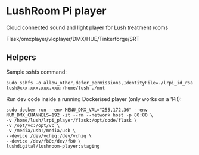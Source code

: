 # LushRoom Pi player
Cloud connected sound and light player for Lush treatment rooms

Flask/omxplayer/vlcplayer/DMX/HUE/Tinkerforge/SRT

## Helpers

Sample sshfs command:

```
sudo sshfs -o allow_other,defer_permissions,IdentityFile=./lrpi_id_rsa lush@xxx.xxx.xxx.xxx:/home/lush ./mnt
```

Run dev code inside a running Dockerised player (only works on a 'Pi!):

```
sudo docker run --env MENU_DMX_VAL="255,172,36" --env NUM_DMX_CHANNELS=192 -it --rm --network host -p 80:80 \
-v /home/lush/lrpi_player/flask:/opt/code/flask \
-v /opt/vc:/opt/vc \
-v /media/usb:/media/usb \
--device /dev/vchiq:/dev/vchiq \
--device /dev/fb0:/dev/fb0 \
lushdigital/lushroom-player:staging
```


